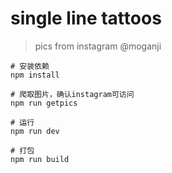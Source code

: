 # single line tattoos

> pics from instagram @moganji


```
# 安装依赖
npm install

# 爬取图片，确认instagram可访问
npm run getpics

# 运行
npm run dev

# 打包
npm run build

```
